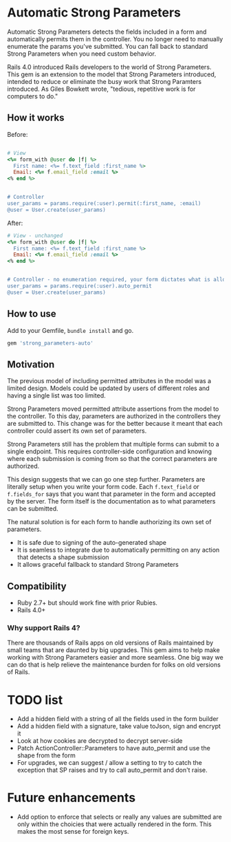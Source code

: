 # Automatic Strong Parameters

Automatic Strong Parameters detects the fields included in a form and automatically permits them in the controller. You no longer need to manually enumerate the params you've submitted. You can fall back to standard Strong Parameters when you need custom behavior.

Rails 4.0 introduced Rails developers to the world of Strong Parameters. This gem is an extension to the model that Strong Parameters introduced, intended to reduce or eliminate the busy work that Strong Paramters introduced. As Giles Bowkett wrote, "tedious, repetitive work is for computers to do."


## How it works

Before:
```ruby

# View
<%= form_with @user do |f| %>
  First name: <%= f.text_field :first_name %>
  Email: <%= f.email_field :email %>
<% end %>


# Controller
user_params = params.require(:user).permit(:first_name, :email)
@user = User.create(user_params)
```

After:

```ruby
# View - unchanged
<%= form_with @user do |f| %>
  First name: <%= f.text_field :first_name %>
  Email: <%= f.email_field :email %>
<% end %>


# Controller - no enumeration required, your form dictates what is allowed
user_params = params.require(:user).auto_permit
@user = User.create(user_params)
```


## How to use

Add to your Gemfile, `bundle install` and go.

```ruby
gem 'strong_parameters-auto'
```

## Motivation

The previous model of including permitted attributes in the model was a limited design. Models could be updated by users of different roles and having a single list was too limited.

Strong Parameters moved permitted attribute assertions from the model to the controller. To this day, parameters are authorized in the controllers they are submitted to. This change was for the better because it meant that each controller could assert its own set of parameters.

Strong Parameters still has the problem that multiple forms can submit to a single endpoint. This requires controller-side configuration and knowing where each submission is coming from so that the correct parameters are authorized.

This design suggests that we can go one step further. Parameters are literally setup when you write your form code. Each `f.text_field` or `f.fields_for` says that you want that parameter in the form and accepted by the server. The form itself is the documentation as to what parameters can be submitted. 

The natural solution is for each form to handle authorizing its own set of parameters.

- It is safe due to signing of the auto-generated shape
- It is seamless to integrate due to automatically permitting on any action that detects a shape submission
- It allows graceful fallback to standard Strong Parameters


## Compatibility

- Ruby 2.7+ but should work fine with prior Rubies.
- Rails 4.0+

### Why support Rails 4?

There are thousands of Rails apps on old versions of Rails maintained by small teams that are daunted by big upgrades. This gem aims to help make working with Strong Parameters easier and more seamless. One big way we can do that is help relieve the maintenance burden for folks on old versions of Rails.



# TODO list

- Add a hidden field with a string of all the fields used in the form builder
- Add a hidden field with a signature, take value toJson, sign and encrypt it
- Look at how cookies are decrypted to decrypt server-side
- Patch ActionController::Parameters to have auto_permit and use the shape from the form
- For upgrades, we can suggest / allow a setting to try to catch the exception that SP raises and try to call auto_permit and don't raise.


# Future enhancements
- Add option to enforce that selects or really any values are submitted are only within the choicies that were actually rendered in the form. This makes the most sense for foreign keys.
